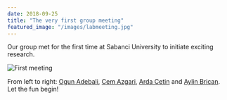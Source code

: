 ```yaml
---
date: 2018-09-25
title: "The very first group meeting"
featured_image: "/images/labmeeting.jpg"
---
```


Our group met for the first time at Sabanci University to initiate exciting research.

<!--more-->

![First meeting](/images/labmeeting.jpg)

From left to right: [Ogun Adebali](/team/adebali), [Cem Azgari](/team/azgari), [Arda Cetin](/team/cetin) and [Aylin Brican](/team/bircan). Let the fun begin!